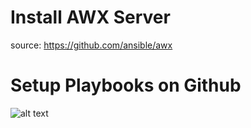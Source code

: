 # Install AWX Server
source: https://github.com/ansible/awx



# Setup Playbooks on Github
![alt text](https://github.com/mjhfvi/awx-example/blob/main/images/2020-11-15_11-41-25.png)

